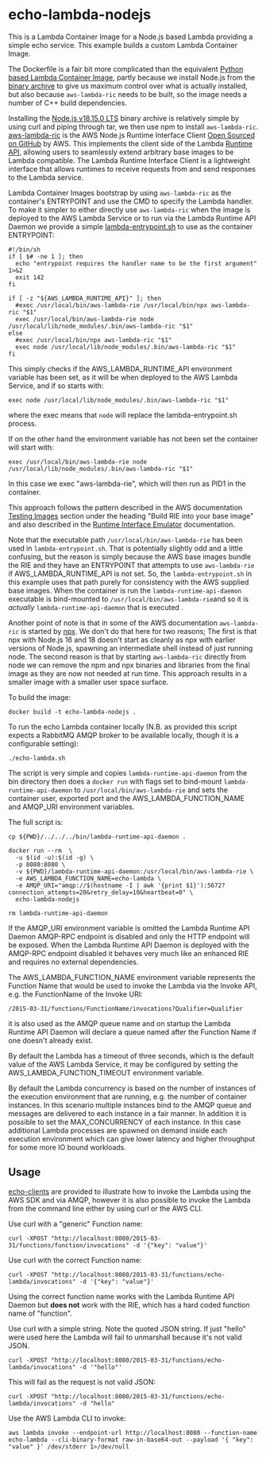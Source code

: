 # echo-lambda-nodejs
This is a Lambda Container Image for a Node.js based Lambda providing a simple echo service. This example builds a custom Lambda Container Image.

The Dockerfile is a fair bit more complicated than the equivalent [Python based Lambda Container Image](../echo-lambda), partly because we install Node.js from the [binary archive](https://github.com/nodejs/help/wiki/Installation) to give us maximum control over what is actually installed, but also because `aws-lambda-ric` needs to be built, so the image needs a number of C++ build dependencies.

Installing the [Node.js v18.15.0 LTS](https://nodejs.org/dist/v18.15.0/) binary archive is relatively simple by using curl and piping through tar, we then use npm to install `aws-lambda-ric`. [aws-lambda-ric](https://www.npmjs.com/package/aws-lambda-ric) is the AWS Node.js Runtime Interface Client [Open Sourced on GitHub](https://github.com/aws/aws-lambda-nodejs-runtime-interface-client) by AWS. This implements the client side of the Lambda [Runtime API](https://docs.aws.amazon.com/lambda/latest/dg/runtimes-api.html), allowing users to seamlessly extend arbitrary base images to be Lambda compatible. The Lambda Runtime Interface Client is a lightweight interface that allows runtimes to receive requests from and send responses to the Lambda service.

Lambda Container Images bootstrap by using `aws-lambda-ric` as the container's ENTRYPOINT and use the CMD to specify the Lambda handler. To make it simpler to either directly use `aws-lambda-ric` when the image is deployed to the AWS Lambda Service or to run via the Lambda Runtime API Daemon we provide a simple [lambda-entrypoint.sh](lambda-entrypoint.sh) to use as the container ENTRYPOINT:
```
#!/bin/sh
if [ $# -ne 1 ]; then
  echo "entrypoint requires the handler name to be the first argument" 1>&2
  exit 142
fi

if [ -z "${AWS_LAMBDA_RUNTIME_API}" ]; then
  #exec /usr/local/bin/aws-lambda-rie /usr/local/bin/npx aws-lambda-ric "$1"
  exec /usr/local/bin/aws-lambda-rie node /usr/local/lib/node_modules/.bin/aws-lambda-ric "$1"
else
  #exec /usr/local/bin/npx aws-lambda-ric "$1"
  exec node /usr/local/lib/node_modules/.bin/aws-lambda-ric "$1"
fi
```
This simply checks if the AWS_LAMBDA_RUNTIME_API environment variable has been set, as it will be when deployed to the AWS Lambda Service, and if so starts with:
```
exec node /usr/local/lib/node_modules/.bin/aws-lambda-ric "$1"
```
where the exec means that `node` will replace the lambda-entrypoint.sh process.

If on the other hand the environment variable has not been set the container will start with:
```
exec /usr/local/bin/aws-lambda-rie node /usr/local/lib/node_modules/.bin/aws-lambda-ric "$1"
```
In this case we exec "aws-lambda-rie", which will then run as PID1 in the container.

This approach follows the pattern described in the AWS documentation [Testing Images](https://docs.aws.amazon.com/lambda/latest/dg/images-test.html) section under the heading "Build RIE into your base image" and also described in the [Runtime Interface Emulator](https://github.com/aws/aws-lambda-runtime-interface-emulator/#build-rie-into-your-base-image) documentation.

Note that the executable path `/usr/local/bin/aws-lambda-rie` has been used in `lambda-entrypoint.sh`. That is potentially slightly odd and a little confusing, but the reason is simply because the AWS base images bundle the RIE and they have an ENTRYPOINT that attempts to use `aws-lambda-rie` if AWS_LAMBDA_RUNTIME_API is not set. So, the `lambda-entrypoint.sh` in this example uses that path purely for consistency with the AWS supplied base images. When the container is run the `lambda-runtime-api-daemon` executable is bind-mounted to `/usr/local/bin/aws-lambda-rie`and so it is *actually* `lambda-runtime-api-daemon` that is executed .

Another point of note is that in some of the AWS documentation `aws-lambda-ric` is started by [npx](https://www.npmjs.com/package/npx). We don't do that here for two reasons; The first is that npx with Node.js 16 and 18 doesn't start as cleanly as npx with earlier versions of Node.js, spawning an intermediate shell instead of just running node. The second reason is that by starting `aws-lambda-ric` directly from node we can remove the npm and npx binaries and libraries from the final image as they are now not needed at run time. This approach results in a smaller image with a smaller user space surface.

To build the image:
```
docker build -t echo-lambda-nodejs .
```
To run the echo Lambda container locally (N.B. as provided this script expects a RabbitMQ AMQP broker to be available locally, though it is a configurable setting):
```
./echo-lambda.sh
```
The script is very simple and copies `lambda-runtime-api-daemon` from the bin directory then does a `docker run` with flags set to bind-mount `lambda-runtime-api-daemon` to `/usr/local/bin/aws-lambda-rie` and sets the container user, exported port and the AWS_LAMBDA_FUNCTION_NAME and AMQP_URI environment variables.

The full script is:
```
cp ${PWD}/../../../bin/lambda-runtime-api-daemon .

docker run --rm  \
  -u $(id -u):$(id -g) \
  -p 8080:8080 \
  -v ${PWD}/lambda-runtime-api-daemon:/usr/local/bin/aws-lambda-rie \
  -e AWS_LAMBDA_FUNCTION_NAME=echo-lambda \
  -e AMQP_URI="amqp://$(hostname -I | awk '{print $1}'):5672?connection_attempts=20&retry_delay=10&heartbeat=0" \
  echo-lambda-nodejs

rm lambda-runtime-api-daemon
```
If the AMQP_URI environment variable is omitted the Lambda Runtime API Daemon AMQP-RPC endpoint is disabled and only the HTTP endpoint will be exposed. When the Lambda Runtime API Daemon is deployed with the AMQP-RPC endpoint disabled it behaves very much like an enhanced RIE and requires no external dependencies.

The AWS_LAMBDA_FUNCTION_NAME environment variable represents the Function Name that would be used to invoke the Lambda via the Invoke API, e.g. the FunctionName of the Invoke URI:
```
/2015-03-31/functions/FunctionName/invocations?Qualifier=Qualifier
```
it is also used as the AMQP queue name and on startup the Lambda Runtime API Daemon will declare a queue named after the Function Name if one doesn't already exist.

By default the Lambda has a timeout of three seconds, which is the default value of the AWS Lambda Service, it may be configured by setting the AWS_LAMBDA_FUNCTION_TIMEOUT environment variable.

By default the Lambda concurrency is based on the number of instances of the execution environment that are running, e.g. the number of container instances. In this scenario multiple instances bind to the AMQP queue and messages are delivered to each instance in a fair manner. In addition it is possible to set the MAX_CONCURRENCY of each instance. In this case additional Lambda processes are spawned on demand inside each execution environment which can give lower latency and higher throughput for some more IO bound workloads.

## Usage
[echo-clients](../echo-clients) are provided to illustrate how to invoke the Lambda using the AWS SDK and via AMQP, however it is also possible to invoke the Lambda from the command line either by using curl or the AWS CLI.

Use curl with a "generic" Function name: 
```
curl -XPOST "http://localhost:8080/2015-03-31/functions/function/invocations" -d '{"key": "value"}'
```

Use curl with the correct Function name: 
```
curl -XPOST "http://localhost:8080/2015-03-31/functions/echo-lambda/invocations" -d '{"key": "value"}'
```
Using the correct function name works with the Lambda Runtime API Daemon but **does not** work with the RIE, which has a hard coded function name of "function".

Use curl with a simple string. Note the quoted JSON string. If just "hello" were used here the Lambda will fail to unmarshall because it's not valid JSON.
```
curl -XPOST "http://localhost:8080/2015-03-31/functions/echo-lambda/invocations" -d '"hello"'
```
This will fail as the request is not valid JSON:
```
curl -XPOST "http://localhost:8080/2015-03-31/functions/echo-lambda/invocations" -d "hello"
```
Use the AWS Lambda CLI to invoke:
```
aws lambda invoke --endpoint-url http://localhost:8080 --function-name echo-lambda --cli-binary-format raw-in-base64-out --payload '{ "key": "value" }' /dev/stderr 1>/dev/null
```
